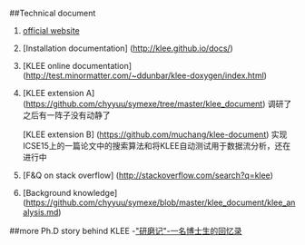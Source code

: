 
##Technical document
1. [official website](http://klee.github.io/)
    
2. [Installation documentation]  (http://klee.github.io/docs/)

3. [KLEE online documentation] 
	(http://test.minormatter.com/~ddunbar/klee-doxygen/index.html)

4. [KLEE extension A] (https://github.com/chyyuu/symexe/tree/master/klee_document)
调研了之后有一阵子没有动静了
   
    [KLEE extension B] (https://github.com/muchang/klee-document)
实现ICSE15上的一篇论文中的搜索算法和将KLEE自动测试用于数据流分析，还在进行中
	
5. [F&Q on stack overflow] 
	(http://stackoverflow.com/search?q=klee)

6. [Background knowledge] 
	(https://github.com/chyyuu/symexe/blob/master/klee_document/klee_analysis.md)
	
##more
Ph.D story behind KLEE
	-["研磨记"-一名博士生的回忆录](https://read.douban.com/reader/ebook/6056669/)
